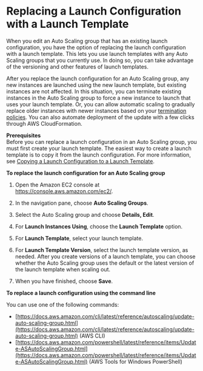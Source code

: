# Replacing a Launch Configuration with a Launch Template<a name="replace-launch-config"></a>

When you edit an Auto Scaling group that has an existing launch configuration, you have the option of replacing the launch configuration with a launch template\. This lets you use launch templates with any Auto Scaling groups that you currently use\. In doing so, you can take advantage of the versioning and other features of launch templates\. 

After you replace the launch configuration for an Auto Scaling group, any new instances are launched using the new launch template, but existing instances are not affected\. In this situation, you can terminate existing instances in the Auto Scaling group to force a new instance to launch that uses your launch template\. Or, you can allow automatic scaling to gradually replace older instances with newer instances based on your [termination policies](as-instance-termination.md)\. You can also automate deployment of the update with a few clicks through AWS CloudFormation\.

**Prerequisites**  
Before you can replace a launch configuration in an Auto Scaling group, you must first create your launch template\. The easiest way to create a launch template is to copy it from the launch configuration\. For more information, see [Copying a Launch Configuration to a Launch Template](copy-launch-config.md)\.

**To replace the launch configuration for an Auto Scaling group**

1. Open the Amazon EC2 console at [https://console\.aws\.amazon\.com/ec2/](https://console.aws.amazon.com/ec2/)\.

1. In the navigation pane, choose **Auto Scaling Groups**\.

1. Select the Auto Scaling group and choose **Details, Edit**\. 

1. For **Launch Instances Using**, choose the **Launch Template** option\.

1. For **Launch Template**, select your launch template\.

1. For **Launch Template Version**, select the launch template version, as needed\. After you create versions of a launch template, you can choose whether the Auto Scaling group uses the default or the latest version of the launch template when scaling out\.

1. When you have finished, choose **Save**\. 

**To replace a launch configuration using the command line**

You can use one of the following commands:
+ [https://docs.aws.amazon.com/cli/latest/reference/autoscaling/update-auto-scaling-group.html](https://docs.aws.amazon.com/cli/latest/reference/autoscaling/update-auto-scaling-group.html) \(AWS CLI\)
+ [https://docs.aws.amazon.com/powershell/latest/reference/items/Update-ASAutoScalingGroup.html](https://docs.aws.amazon.com/powershell/latest/reference/items/Update-ASAutoScalingGroup.html) \(AWS Tools for Windows PowerShell\)